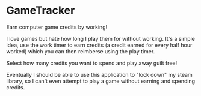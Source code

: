 # GameTracker
Earn computer game credits by working!

I love games but hate how long I play them for without working. It's a simple idea, use the work timer to earn credits (a credit earned for every half hour worked) which you can then reimberse using the play timer.

Select how many credits you want to spend and play away guilt free!

Eventually I should be able to use this application to "lock down" my steam library, so I can't even attempt to play a game without earning and spending credits.
